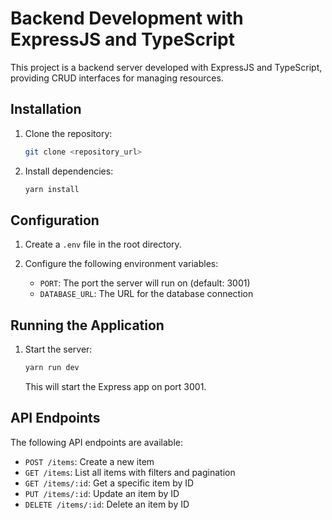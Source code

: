 # Backend Development with ExpressJS and TypeScript

This project is a backend server developed with ExpressJS and TypeScript, providing CRUD interfaces for managing resources.

## Installation

1.  Clone the repository:

    ```bash
    git clone <repository_url>
    ```

2.  Install dependencies:

    ```bash
    yarn install
    ```

## Configuration

1.  Create a `.env` file in the root directory.
2.  Configure the following environment variables:

    *   `PORT`: The port the server will run on (default: 3001)
    *   `DATABASE_URL`: The URL for the database connection

## Running the Application

1.  Start the server:

    ```bash
    yarn run dev
    ```

    This will start the Express app on port 3001.

## API Endpoints

The following API endpoints are available:

*   `POST /items`: Create a new item
*   `GET /items`: List all items with filters and pagination
*   `GET /items/:id`: Get a specific item by ID
*   `PUT /items/:id`: Update an item by ID
*   `DELETE /items/:id`: Delete an item by ID
